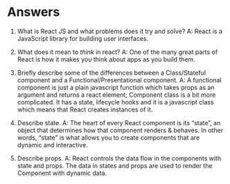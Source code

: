 # Answers

1.  What is React JS and what problems does it try and solve?
A:  React is a JavaScript library for building user interfaces.

1.  What does it mean to _think_ in react?
    A: One of the many great parts of React is how it makes you think about apps as you build them. 

1.  Briefly describe some of the differences between a Class/Stateful component and a Functional/Presentational component.
    A: A functional component is just a plain javascript function which takes props as an argument and returns a react element;
       Component class is a bit more complicated. It has a state, lifecycle hooks and it is a javascript class which means that React creates instances of it.

1.  Describe state.
    A: The heart of every React component is its “state”, an object that determines how that component renders & behaves. In other words, “state” is what allows you to create components that are dynamic and interactive.

1.  Describe props.
    A: React controls the data flow in the components with state and props. The data in states and props are used to render the Component with dynamic data.
